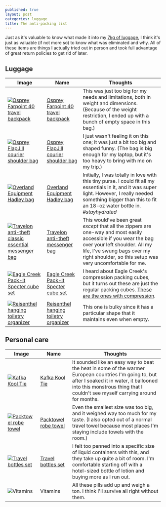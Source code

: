```yaml
---
published: true
layout: post
categories: luggage
title: The anti-packing list
---
```

Just as it's valuable to know what made it into my [7kg of luggage][permalink-packing-list], I think it's just as valuable (if not more so) to know what was eliminated and why. All of these items are things I actually tried out in person and took full advantage of great return policies to get rid of later.

## Luggage

| Image | Name | Thoughts |
| ----- | ---- | -------- |
| [![Osprey Farpoint 40 travel backpack](http://ws-na.amazon-adsystem.com/widgets/q?_encoding=UTF8&ASIN=B014EBM3KA&Format=_SL110_&ID=AsinImage&MarketPlace=US&ServiceVersion=20070822&WS=1&tag=tastting-20)][osprey-farpoint] | [Osprey Farpoint 40 travel backpack][osprey-farpoint] | This was just too big for my needs and limitations, both in weight and dimensions. (Because of the weight restriction, I ended up with a bunch of empty space in this bag.) |
| [![Osprey FlapJill courier shoulder bag](http://ws-na.amazon-adsystem.com/widgets/q?_encoding=UTF8&ASIN=B006P54O92&Format=_SL160_&ID=AsinImage&MarketPlace=US&ServiceVersion=20070822&WS=1&tag=tastting-20)][osprey-flapjill] | [Osprey FlapJill courier shoulder bag][osprey-flapjill] | I just wasn't feeling it on this one; it was just a bit too big and shaped funny. (The bag is big enough for my laptop, but it's too heavy to bring with me on my trip.) |
| [![Overland Equipment Hadley bag](http://ws-na.amazon-adsystem.com/widgets/q?_encoding=UTF8&ASIN=B00HGIKMSY&Format=_SL160_&ID=AsinImage&MarketPlace=US&ServiceVersion=20070822&WS=1&tag=tastting-20)][overland-hadley] | [Overland Equipment Hadley bag][overland-hadley] | Initially, I was totally in love with this tiny purse. I could fit all my essentials in it, and it was super light. However, I really needed something bigger than this to fit an 18-oz water bottle in. *#stayhydrated* |
| [![Travelon anti-theft classic essential messenger bag](http://ws-na.amazon-adsystem.com/widgets/q?_encoding=UTF8&ASIN=B005AIIA4A&Format=_SL110_&ID=AsinImage&MarketPlace=US&ServiceVersion=20070822&WS=1&tag=tastting-20)][travelon-messenger] | [Travelon anti-theft messenger bag][travelon-messenger] | This would've been great *except* that all the zippers are one-way and most easily accessible if you wear the bag over your left shoulder. All my life, I've swung bags over my right shoulder, so this setup was very uncomfortable for me. |
| [![Eagle Creek Pack-It Specter cube set](http://ws-na.amazon-adsystem.com/widgets/q?_encoding=UTF8&ASIN=B01FD4O030&Format=_SL160_&ID=AsinImage&MarketPlace=US&ServiceVersion=20070822&WS=1&tag=tastting-20)][eaglecreek-packit] | [Eagle Creek Pack-It Specter cube set][eaglecreek-packit] | I heard about Eagle Creek's compression packing cubes, but it turns out these are just the regular packing cubes. [These are the ones with compression](http://amzn.to/29IoOvj). |
| [![Reisenthel hanging toiletry organizer](http://ws-na.amazon-adsystem.com/widgets/q?_encoding=UTF8&ASIN=B00DUZ3SNS&Format=_SL160_&ID=AsinImage&MarketPlace=US&ServiceVersion=20070822&WS=1&tag=tastting-20)][reisenthel-toiletrybag] | [Reisenthel hanging toiletry organizer][reisenthel-toiletrybag] | This one is bulky since it has a particular shape that it maintains even when empty. |

## Personal care

| Image | Name | Thoughts |
| ----- | ---- | -------- |
| [![Kafka Kool Tie](http://ws-na.amazon-adsystem.com/widgets/q?_encoding=UTF8&ASIN=B016CPX9D6&Format=_SL160_&ID=AsinImage&MarketPlace=US&ServiceVersion=20070822&WS=1&tag=tastting-20)][kafka-kooltie] | [Kafka Kool Tie][kafka-kooltie] | It sounded like an easy way to beat the heat in some of the warmer European countries I'm going to, but after I soaked it in water, it ballooned into this monstrous thing that I couldn't see myself carrying around for months. |
| [![Packtowel robe towel](http://ws-na.amazon-adsystem.com/widgets/q?_encoding=UTF8&ASIN=B00GH79I7Q&Format=_SL160_&ID=AsinImage&MarketPlace=US&ServiceVersion=20070822&WS=1&tag=tastting-20)][packtowel-robetowel] | [Packtowel robe towel][packtowel-robetowel] | Even the smallest size was too big, and it weighed way too much for my taste. (I also opted out of a normal travel towel because most places I'm staying include towels with the room.) |
| [![Travel bottles set](http://ws-na.amazon-adsystem.com/widgets/q?_encoding=UTF8&ASIN=B00S0D1HJC&Format=_SL160_&ID=AsinImage&MarketPlace=US&ServiceVersion=20070822&WS=1&tag=tastting-20)][travel-bottles] | [Travel bottles set][travel-bottles] | I felt too penned into a specific size of liquid containers with this, and they take up quite a bit of room. I'm comfortable starting off with a hotel-sized bottle of lotion and buying more as I run out. |
| ![Vitamins]({{site.baseurl}}/images/2016/07/18/anti-packing-list/vitamins.jpg) | Vitamins | All these pills add up and weigh a ton. I think I'll survive all right without them. |

[eaglecreek-packit]: http://amzn.to/2alK328
[kafka-kooltie]: http://amzn.to/29N4PWc
[osprey-farpoint]: http://amzn.to/2alFZyJ
[osprey-flapjill]: http://amzn.to/29Npcc2
[overland-hadley]: http://amzn.to/29Ts4ll
[packtowel-robetowel]: http://amzn.to/29N5NSu
[permalink-packing-list]: /the-7kg-limited-packing-list
[reisenthel-toiletrybag]: http://amzn.to/29FpW1u
[travel-bottles]: http://amzn.to/29N6c7i
[travelon-messenger]: http://amzn.to/29N28nO
